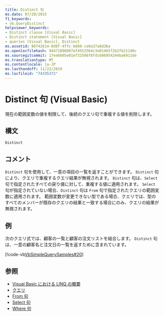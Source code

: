 ```yaml
---
title: Distinct 句
ms.date: 07/20/2015
f1_keywords:
- vb.QueryDistinct
helpviewer_keywords:
- Distinct clause [Visual Basic]
- Distinct statement [Visual Basic]
- queries [Visual Basic], Distinct
ms.assetid: 86f42614-0d8f-4ffc-b888-ce8a37a8d36a
ms.openlocfilehash: 94471898807ef4552564c3e01465f2b2f6211d0c
ms.sourcegitcommit: 17ee6605e01ef32506f8fdc686954244ba6911de
ms.translationtype: MT
ms.contentlocale: ja-JP
ms.lasthandoff: 11/22/2019
ms.locfileid: "74335372"
---
```

# <a name="distinct-clause-visual-basic"></a>Distinct 句 (Visual Basic)
現在の範囲変数の値を制限して、後続のクエリ句で重複する値を削除します。  
  
## <a name="syntax"></a>構文  
  
```vb  
Distinct  
```  
  
## <a name="remarks"></a>コメント  
 `Distinct` 句を使用して、一意の項目の一覧を返すことができます。 `Distinct` 句により、クエリで重複するクエリ結果が無視されます。 `Distinct` 句は、`Select` 句で指定されたすべての戻り値に対して、重複する値に適用されます。 `Select` 句が指定されていない場合、`Distinct` 句は `From` 句で指定されたクエリの範囲変数に適用されます。 範囲変数が変更できない型である場合、クエリでは、型のすべてのメンバーが既存のクエリの結果と一致する場合にのみ、クエリの結果が無視されます。  
  
## <a name="example"></a>例  
 次のクエリ式では、顧客の一覧と顧客の注文リストを結合します。 `Distinct` 句は、一意の顧客名と注文日の一覧を返すために含まれています。  
  
 [!code-vb[VbSimpleQuerySamples#20](~/samples/snippets/visualbasic/VS_Snippets_VBCSharp/VbSimpleQuerySamples/VB/QuerySamples1.vb#20)]  
  
## <a name="see-also"></a>参照

- [Visual Basic における LINQ の概要](../../../visual-basic/programming-guide/language-features/linq/introduction-to-linq.md)
- [クエリ](../../../visual-basic/language-reference/queries/index.md)
- [From 句](../../../visual-basic/language-reference/queries/from-clause.md)
- [Select 句](../../../visual-basic/language-reference/queries/select-clause.md)
- [Where 句](../../../visual-basic/language-reference/queries/where-clause.md)

